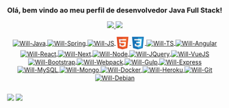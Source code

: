 ### Olá, bem vindo ao meu perfil de desenvolvedor Java Full Stack!
<div align="center">
  <a href="https://github.com/thaleswillreis">
  <img height="140" src="https://github-readme-stats.vercel.app/api?username=thaleswillreis&show_icons=true&theme=blue-green&include_all_commits=true&count_private=true"/>
  <img height="140" src="https://github-readme-stats.vercel.app/api/top-langs/?username=thaleswillreis&layout=compact&langs_count=7&theme=blue-green"/>
</div>
<div style="display: inline_block" align="center"><br>
  <img align="center" alt="Will-Java" height="30" width="32" title="Java" src="https://cdn.jsdelivr.net/gh/devicons/devicon/icons/java/java-original.svg">
  <img align="center" alt="Will-Spring" height="30" width="32" title="Java" src="https://cdn.jsdelivr.net/gh/devicons/devicon/icons/spring/spring-original.svg">
  <img align="center" alt="Will-JS" height="30" width="32" title="Java" src="https://cdn.jsdelivr.net/gh/devicons/devicon/icons/javascript/javascript-original.svg">
  <img align="center" alt="Will-HTML" height="30" width="32" title="HTML" src="https://raw.githubusercontent.com/devicons/devicon/master/icons/html5/html5-original.svg">
  <img align="center" alt="Will-CSS" height="30" width="32" title="CSS" src="https://raw.githubusercontent.com/devicons/devicon/master/icons/css3/css3-original.svg">
  <img align="center" alt="Will-TS" height="30" width="32" title="TypeScript" src="https://cdn.jsdelivr.net/gh/devicons/devicon/icons/typescript/typescript-original.svg">
  <img align="center" alt="Will-Angular" height="30" width="32" title="Angular" src="https://cdn.jsdelivr.net/gh/devicons/devicon/icons/angularjs/angularjs-original.svg">
  <img align="center" alt="Will-React" height="30" width="32" title="React" src="https://cdn.jsdelivr.net/gh/devicons/devicon/icons/react/react-original-wordmark.svg">
  <img align="center" alt="Will-Next" height="30" width="32"  title="NextJS" src="https://cdn.jsdelivr.net/gh/devicons/devicon/icons/nextjs/nextjs-line.svg">
  <img align="center" alt="Will-Node" height="30" width="32" title="NodeJS" src="https://cdn.jsdelivr.net/gh/devicons/devicon/icons/nodejs/nodejs-original.svg">
  <img align="center" alt="Will-JQuery" height="30" width="32" title="JQuery" src="https://cdn.jsdelivr.net/gh/devicons/devicon/icons/jquery/jquery-original-wordmark.svg">
  <img align="center" alt="Will-VueJS" height="30" width="32" title="VueJS" src="https://cdn.jsdelivr.net/gh/devicons/devicon/icons/vuejs/vuejs-original-wordmark.svg">
  <img align="center" alt="Will-Bootstrap" height="30" width="32" title="Bootstrap" src="https://cdn.jsdelivr.net/gh/devicons/devicon/icons/bootstrap/bootstrap-original-wordmark.svg">
  <img align="center" alt="Will-Webpack" height="30" width="32" title="Webpack" src="https://cdn.jsdelivr.net/gh/devicons/devicon/icons/webpack/webpack-original.svg">
  <img align="center" alt="Will-Gulp" height="30" width="32" title="Gulp" src="https://cdn.jsdelivr.net/gh/devicons/devicon/icons/gulp/gulp-plain.svg">
  <img align="center" alt="Will-Express" height="30" width="32" title="Express" src="https://cdn.jsdelivr.net/gh/devicons/devicon/icons/express/express-original.svg">
  <img align="center" alt="Will-MySQL" height="30" width="32" title="MySQL" src="https://cdn.jsdelivr.net/gh/devicons/devicon/icons/mysql/mysql-original.svg">
  <img align="center" alt="Will-Mongo" height="30" width="32" title="MongoDB" src="https://cdn.jsdelivr.net/gh/devicons/devicon/icons/mongodb/mongodb-original-wordmark.svg">
  <img align="center" alt="Will-Docker" height="30" width="32" title="Docker" src="https://cdn.jsdelivr.net/gh/devicons/devicon/icons/docker/docker-original-wordmark.svg">
  <img align="center" alt="Will-Heroku" height="30" width="32" title="Heroku" src="https://cdn.jsdelivr.net/gh/devicons/devicon/icons/heroku/heroku-original-wordmark.svg">
  <img align="center" alt="Will-Git" height="30" width="32" title="Git" src="https://cdn.jsdelivr.net/gh/devicons/devicon/icons/git/git-original.svg">
  <img align="center" alt="Will-Debian" height="30" width="32" title="Debian Linux" src="https://cdn.jsdelivr.net/gh/devicons/devicon/icons/debian/debian-plain.svg">
</div>
  
  ##
 
<div> 
  <a href="https://www.linkedin.com/in/thaleswill" target="_blank"><img src="https://img.shields.io/badge/-LinkedIn-%230077B5?style=for-the-badge&logo=linkedin&logoColor=white" target="_blank"></a>
  <a href = "mailto:thaleswillreis@gmail.com"><img src="https://img.shields.io/badge/-Gmail-%23333?style=for-the-badge&logo=gmail&logoColor=white" target="_blank"></a>
 
 
</div>
